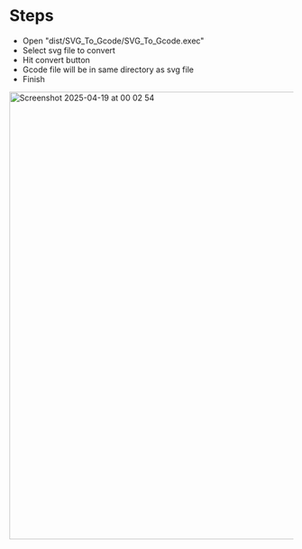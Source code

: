 # Steps
- Open "dist/SVG_To_Gcode/SVG_To_Gcode.exec"
- Select svg file to convert
- Hit convert button
- Gcode file will be in same directory as svg file
- Finish

<img width="793" alt="Screenshot 2025-04-19 at 00 02 54" src="https://github.com/user-attachments/assets/530cdf38-eadf-4ac7-9148-595c1de7eb47" />

